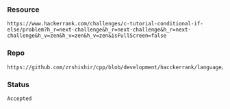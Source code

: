### Resource
    https://www.hackerrank.com/challenges/c-tutorial-conditional-if-else/problem?h_r=next-challenge&h_r=next-challenge&h_r=next-challenge&h_v=zen&h_v=zen&h_v=zen&isFullScreen=false
### Repo
    https://github.com/zrshishir/cpp/blob/development/hacckerrank/language/conditional_statement/main.cpp
### Status
    Accepted
    